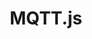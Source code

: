 ---
title: MQTT.js
logo: mqttjs.png
projectUrl: https://github.com/mqttjs/MQTT.js
linkText: "https://github.com/mqttjs/MQTT.js"
description: "The LLVM Project is a collection of modular and reusable compiler and toolchain technologies."
awarded: true
fund: "FOSS Fund #27"
---